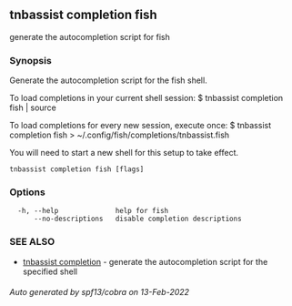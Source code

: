 ## tnbassist completion fish

generate the autocompletion script for fish

### Synopsis


Generate the autocompletion script for the fish shell.

To load completions in your current shell session:
$ tnbassist completion fish | source

To load completions for every new session, execute once:
$ tnbassist completion fish > ~/.config/fish/completions/tnbassist.fish

You will need to start a new shell for this setup to take effect.


```
tnbassist completion fish [flags]
```

### Options

```
  -h, --help              help for fish
      --no-descriptions   disable completion descriptions
```

### SEE ALSO

* [tnbassist completion](tnbassist_completion.md)	 - generate the autocompletion script for the specified shell

###### Auto generated by spf13/cobra on 13-Feb-2022
